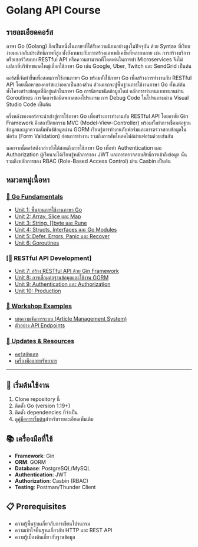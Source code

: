 # Golang API Course

## รายละเอียดคอร์ส

ภาษา Go (Golang) ถือเป็นหนึ่งในภาษาที่ได้รับความนิยมอย่างสูงในปัจจุบัน ด้วย Syntax ที่เรียบง่ายผนวกกับประสิทธิภาพที่สูง ทั้งยังเหมาะกับการสร้างแอพพลิเคชันที่หลากหลาย เช่น การสร้างบริการหรือเซอร์วิสแบบ RESTful API หรือความสามารถที่โดดเด่นในการทำ Microservices จึงไม่แปลกที่บริษัทขนาดใหญ่เลือกใช้ภาษา Go เช่น Google, Uber, Twitch และ SendGrid เป็นต้น

คอร์สนี้จัดทำขึ้นเพื่อสอนการใช้งานภาษา Go พร้อมทั้งใช้ภาษา Go เพื่อสร้างการทำงานกับ RESTful API โดยเนื้อหาของคอร์สแบ่งออกเป็นสองส่วน ส่วนแรกจะปูพื้นฐานการใช้งานภาษา Go ตั้งแต่ต้น ทั้งโครงสร้างข้อมูลที่มีอยู่แล้วในภาษา Go การนิยามชนิดข้อมูลใหม่ หลักการทำงานแบบขนานผ่าน Goroutines การจัดการข้อผิดพลาดของโปรแกรม การ Debug Code ในโปรแกรมผ่าน Visual Studio Code เป็นต้น

ครึ่งหลังของคอร์สจะนำเข้าสู่การใช้ภาษา Go เพื่อสร้างการทำงานกับ RESTful API โดยอาศัย Gin Framework อิงสถาปัตยกรรม MVC (Model-View-Controller) พร้อมทั้งทำการเชื่อมต่อฐานข้อมูลและผูกความสัมพันธ์ข้อมูลผ่าน GORM เรียนรู้การทำงานกับฟอร์มและการตรวจสอบข้อมูลในฟอร์ม (Form Validation) ก่อนการทำงาน รวมถึงการอัพโหลดไฟล์ผ่านฟอร์มด้วยเช่นกัน

นอกจากนี้คอร์สดังกล่าวยังได้สอนถึงการใช้ภาษา Go เพื่อทำ Authentication และ Authorization ผู้เรียนจะได้เรียนรู้หลักการของ JWT และการตรวจสอบสิทธิ์การเข้าถึงข้อมูล นั่นรวมถึงหลักการของ RBAC (Role-Based Access Control) ผ่าน Casbin เป็นต้น

## หมวดหมู่เนื้อหา

### [📁 Go Fundamentals](./documents/_introduction.md)

- [Unit 1: พื้นฐานการใช้งานภาษา Go](./documents/unit_1.md)
- [Unit 2: Array, Slice และ Map](./documents/unit_2.md)
- [Unit 3: String, []byte และ Rune](./documents/unit_3.md)
- [Unit 4: Structs, Interfaces และ Go Modules](./documents/unit_4.md)
- [Unit 5: Defer, Errors, Panic และ Recover](./documents/unit_5.md)
- [Unit 6: Goroutines](./documents/unit_6.md)

### [📁 RESTful API Development]

- [Unit 7: สร้าง RESTful API ด้วย Gin Framework](./documents/unit_7.md)
- [Unit 8: การเชื่อมต่อฐานข้อมูลและใช้งาน GORM](./documents/unit_8.md)
- [Unit 9: Authentication และ Authorization](./documents/unit-9/)
- [Unit 10: Production](./documents/unit-10/)

### [📁 Workshop Examples](./documents/)

- [บทความจัดการระบบ (Article Management System)](./documents/article-management/)
- [ตัวอย่าง API Endpoints](./documents/examples/)

### [📁 Updates & Resources](./resources/)

- [คอร์สอัพเดท](./resources/updates/)
- [เครื่องมือและทรัพยากร](./resources/tools/)

---

## 🚀 เริ่มต้นใช้งาน

1. Clone repository นี้
2. ติดตั้ง Go (version 1.19+)
3. ติดตั้ง dependencies ที่จำเป็น
4. ดู[คู่มือการเริ่มต้น](./getting-started.md)สำหรับรายละเอียดเพิ่มเติม

## 📚 เครื่องมือที่ใช้

- **Framework**: Gin
- **ORM**: GORM
- **Database**: PostgreSQL/MySQL
- **Authentication**: JWT
- **Authorization**: Casbin (RBAC)
- **Testing**: Postman/Thunder Client

## 📋 Prerequisites

- ความรู้พื้นฐานเกี่ยวกับการเขียนโปรแกรม
- ความเข้าใจพื้นฐานเกี่ยวกับ HTTP และ REST API
- ความรู้เบื้องต้นเกี่ยวกับฐานข้อมูล
